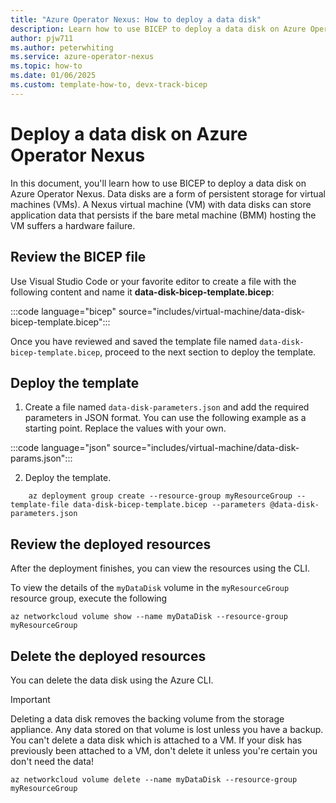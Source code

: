 ```yaml
---
title: "Azure Operator Nexus: How to deploy a data disk"
description: Learn how to use BICEP to deploy a data disk on Azure Operator Nexus.
author: pjw711
ms.author: peterwhiting
ms.service: azure-operator-nexus
ms.topic: how-to
ms.date: 01/06/2025
ms.custom: template-how-to, devx-track-bicep
---
```


# Deploy a data disk on Azure Operator Nexus

In this document, you'll learn how to use BICEP to deploy a data disk on Azure Operator Nexus. Data disks are a form of persistent storage for virtual machines (VMs). A Nexus virtual machine (VM) with data disks can store application data that persists if the bare metal machine (BMM) hosting the VM suffers a hardware failure.

## Review the BICEP file

Use Visual Studio Code or your favorite editor to create a file with the following content and name it **data-disk-bicep-template.bicep**:

:::code language="bicep" source="includes/virtual-machine/data-disk-bicep-template.bicep":::

Once you have reviewed and saved the template file named ```data-disk-bicep-template.bicep```, proceed to the next section to deploy the template.

## Deploy the template

1. Create a file named ```data-disk-parameters.json``` and add the required parameters in JSON format. You can use the following example as a starting point. Replace the values with your own.

:::code language="json" source="includes/virtual-machine/data-disk-params.json":::

2. Deploy the template.

```azurecli
    az deployment group create --resource-group myResourceGroup --template-file data-disk-bicep-template.bicep --parameters @data-disk-parameters.json
```

## Review the deployed resources

After the deployment finishes, you can view the resources using the CLI.

To view the details of the ```myDataDisk``` volume in the ```myResourceGroup``` resource group, execute the following

```azurecli-interactive
az networkcloud volume show --name myDataDisk --resource-group myResourceGroup
```

## Delete the deployed resources

You can delete the data disk using the Azure CLI.

> [!IMPORTANT]
> Deleting a data disk removes the backing volume from the storage appliance. Any data stored on that volume is lost unless you have a backup. You can't delete a data disk which is attached to a VM. If your disk has previously been attached to a VM, don't delete it unless you're certain you don't need the data!

```azurecli-interactive
az networkcloud volume delete --name myDataDisk --resource-group myResourceGroup
```
